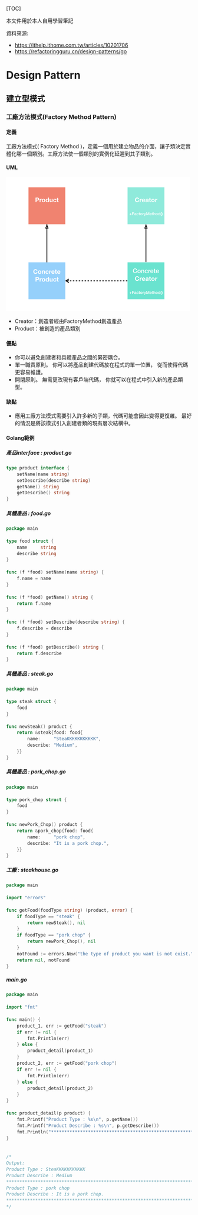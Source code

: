 [TOC]

本文件用於本人自用學習筆記

資料來源:

- https://ithelp.ithome.com.tw/articles/10201706
- https://refactoringguru.cn/design-patterns/go

# Design Pattern

## 建立型模式

### 工廠方法模式(Factory Method Pattern)

#### 定義

工廠方法模式( Factory Method )，定義一個用於建立物品的介面，讓子類決定實體化哪一個類別。工廠方法使一個類別的實例化延遲到其子類別。

#### UML

<img src="Design Pattern.assets/20112528fb3BbVITVH.png" style="zoom:50%;" />

- Creator：創造者經由FactoryMethod創造產品
- Product：被創造的產品類別

#### 優點

- 你可以避免創建者和具體產品之間的緊密耦合。
-  單一職責原則。 你可以將產品創建代碼放在程式的單一位置， 從而使得代碼更容易維護。
-  開閉原則。 無需更改現有客戶端代碼， 你就可以在程式中引入新的產品類型。

#### 缺點

- 應用工廠方法模式需要引入許多新的子類，代碼可能會因此變得更復雜。 最好的情況是將該模式引入創建者類的現有層次結構中。

#### Golang範例

##### 產品interface : product.go

```go
type product interface {
	setName(name string)
	setDescribe(describe string)
	getName() string
	getDescribe() string
}
```

##### 具體產品 : food.go

```go
package main

type food struct {
	name     string
	describe string
}

func (f *food) setName(name string) {
	f.name = name
}

func (f *food) getName() string {
	return f.name
}

func (f *food) setDescribe(describe string) {
	f.describe = describe
}

func (f *food) getDescribe() string {
	return f.describe
}

```

##### 具體產品 : steak.go

```go
package main

type steak struct {
	food
}

func newSteak() product {
	return &steak{food: food{
		name:     "SteaKKKKKKKKKKK",
		describe: "Medium",
	}}
}

```

##### 具體產品 : pork_chop.go

```go
package main

type pork_chop struct {
	food
}

func newPork_Chop() product {
	return &pork_chop{food: food{
		name:     "pork chop",
		describe: "It is a pork chop.",
	}}
}

```

##### 工廠 : steakhouse.go

```go
package main

import "errors"

func getFood(foodType string) (product, error) {
	if foodType == "steak" {
		return newSteak(), nil
	}
	if foodType == "pork chop" {
		return newPork_Chop(), nil
	}
	notFound := errors.New("the type of product you want is not exist.")
	return nil, notFound
}

```

##### main.go

```go
package main

import "fmt"

func main() {
	product_1, err := getFood("steak")
	if err != nil {
		fmt.Println(err)
	} else {
		product_detail(product_1)
	}
	product_2, err := getFood("pork chop")
	if err != nil {
		fmt.Println(err)
	} else {
		product_detail(product_2)
	}
}

func product_detail(p product) {
	fmt.Printf("Product Type : %s\n", p.getName())
	fmt.Printf("Product Describe : %s\n", p.getDescribe())
	fmt.Println("********************************************************************************************")
}


/*
Output:
Product Type : SteaKKKKKKKKKKK
Product Describe : Medium
********************************************************************************************
Product Type : pork chop
Product Describe : It is a pork chop.
********************************************************************************************
*/
```

